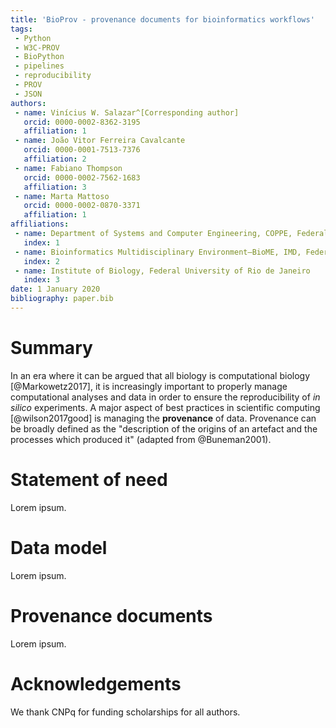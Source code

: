 ```yaml
---
title: 'BioProv - provenance documents for bioinformatics workflows'
tags:
 - Python
 - W3C-PROV
 - BioPython
 - pipelines
 - reproducibility
 - PROV
 - JSON
authors:
 - name: Vinícius W. Salazar^[Corresponding author]
   orcid: 0000-0002-8362-3195
   affiliation: 1
 - name: João Vitor Ferreira Cavalcante
   orcid: 0000-0001-7513-7376
   affiliation: 2
 - name: Fabiano Thompson
   orcid: 0000-0002-7562-1683
   affiliation: 3
 - name: Marta Mattoso
   orcid: 0000-0002-0870-3371
   affiliation: 1
affiliations:
 - name: Department of Systems and Computer Engineering, COPPE, Federal University of Rio de Janeiro
   index: 1
 - name: Bioinformatics Multidisciplinary Environment—BioME, IMD, Federal University of Rio Grande do Norte
   index: 2
 - name: Institute of Biology, Federal University of Rio de Janeiro
   index: 3
date: 1 January 2020
bibliography: paper.bib
---
```


# Summary

In an era where it can be argued that all biology is computational biology [@Markowetz2017],
 it is increasingly important to properly manage computational analyses and data in order to
 ensure the reproducibility of *in silico* experiments. A major aspect of best practices in 
 scientific computing [@wilson2017good] is managing the **provenance** of data. Provenance
 can be broadly defined as the "description of the origins of an artefact and the processes
 which produced it" (adapted from @Buneman2001). 

# Statement of need

Lorem ipsum.

# Data model

Lorem ipsum.

# Provenance documents

Lorem ipsum.

# Acknowledgements

We thank CNPq for funding scholarships for all authors.
